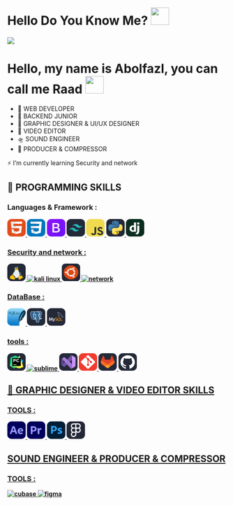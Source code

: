 <h1>Hello Do You Know Me? <img src="https://user-images.githubusercontent.com/74038190/216120974-24a76b31-7f39-41f1-a38f-b3c1377cc612.png" width="42" height="40" /> </h1>
<img align="center" src="https://user-images.githubusercontent.com/74038190/225813708-98b745f2-7d22-48cf-9150-083f1b00d6c9.gif"/>
<h1>Hello, my name is Abolfazl, you can call me Raad <img src="https://user-images.githubusercontent.com/74038190/216122041-518ac897-8d92-4c6b-9b3f-ca01dcaf38ee.png" width="42" height="40" /> </h1>

- 🌌 WEB DEVELOPER
- 🌠 BACKEND JUNIOR
- 🌄 GRAPHIC DESIGNER & UI/UX DESIGNER
- 🚀 VIDEO EDITOR
- 🛸 SOUND ENGINEER
- 🍔 PRODUCER & COMPRESSOR
<p>
⚡  I’m currently learning Security and network
</p>

<b>
<H2>
  🌌 PROGRAMMING SKILLS
</H2>

<h3>
  Languages & Framework :
</h3>

  <a href="#" target="_blank" rel="noreferrer">
  <img src="https://github.com/tandpfun/skill-icons/raw/main/icons/HTML.svg" width="42" height="40" alt="html">

  <a href="#" target="_blank" rel="noreferrer">
  <img src="https://github.com/tandpfun/skill-icons/raw/main/icons/CSS.svg" width="42" height="40" alt="css">

<a href="#" target="_blank" rel="noreferrer">
  <img src="https://github.com/tandpfun/skill-icons/raw/main/icons/Bootstrap.svg" width="42" height="40" alt="bootstrap 5">

<a href="#" target="_blank" rel="noreferrer">
  <img src="https://github.com/tandpfun/skill-icons/blob/main/icons/TailwindCSS-Dark.svg" width="42" height="40" alt="tailwind">

  <a href="#" target="_blank" rel="noreferrer">
  <img src="https://github.com/tandpfun/skill-icons/blob/main/icons/JavaScript.svg" width="42" height="40" alt="java script">

   <a href="#" target="_blank" rel="noreferrer">
  <img src="https://github.com/tandpfun/skill-icons/blob/main/icons/Python-Dark.svg" width="42" height="40" alt="pythont">

   <a href="#" target="_blank" rel="noreferrer">
  <img src="https://github.com/tandpfun/skill-icons/blob/main/icons/Django.svg" width="42" height="40" alt="django">
  
<h3>
  Security and network :
</h3>

   <a href="#" target="_blank" rel="noreferrer">
  <img src="https://github.com/tandpfun/skill-icons/blob/main/icons/Linux-Dark.svg" width="42" height="40" alt="linux">

   <a href="#" target="_blank" rel="noreferrer">
  <img src="https://github.com/tandpfun/skill-icons/blob/main/icons/Kali-Dark.svg" width="42" height="40" alt="kali linux">

   <a href="#" target="_blank" rel="noreferrer">
  <img src="https://github.com/tandpfun/skill-icons/blob/main/icons/Ubuntu-Dark.svg" width="42" height="40" alt="ubuntu">

   <a href="#" target="_blank" rel="noreferrer">
  <img src="https://cdn-icons-png.freepik.com/256/12008/12008163.png" width="42" height="40" alt="network">

  
<h3>
  DataBase :
</h3>

   <a href="#" target="_blank" rel="noreferrer">
  <img src="https://github.com/tandpfun/skill-icons/blob/main/icons/SQLite.svg" width="42" height="40" alt="sqllite">

   <a href="#" target="_blank" rel="noreferrer">
  <img src="https://github.com/tandpfun/skill-icons/blob/main/icons/PostgreSQL-Dark.svg" width="42" height="40" alt="postgre">

   <a href="#" target="_blank" rel="noreferrer">
  <img src="https://github.com/tandpfun/skill-icons/blob/main/icons/MySQL-Dark.svg" width="42" height="40" alt="mysql">


<h3>
  tools :
</h3>

   <a href="#" target="_blank" rel="noreferrer">
  <img src="https://github.com/tandpfun/skill-icons/blob/main/icons/PyCharm-Dark.svg" width="42" height="40" alt="pycharm">

   <a href="#" target="_blank" rel="noreferrer">
  <img src="https://github.com/tandpfun/skill-icons/blob/main/icons/Sublime-Dark.svg" width="42" height="40" alt="sublime">

   <a href="#" target="_blank" rel="noreferrer">
  <img src="https://github.com/tandpfun/skill-icons/blob/main/icons/VisualStudio-Dark.svg" width="42" height="40" alt="vscode">

   <a href="#" target="_blank" rel="noreferrer">
  <img src="https://github.com/tandpfun/skill-icons/blob/main/icons/Git.svg" width="42" height="40" alt="git">

   <a href="#" target="_blank" rel="noreferrer">
  <img src="https://github.com/tandpfun/skill-icons/blob/main/icons/GitLab-Dark.svg" width="42" height="40" alt="gitlab">

   <a href="#" target="_blank" rel="noreferrer">
  <img src="https://github.com/tandpfun/skill-icons/blob/main/icons/Github-Dark.svg" width="42" height="40" alt="github">
<b>
<H2>
  🌄 GRAPHIC DESIGNER & VIDEO EDITOR SKILLS
</H2>
</b>

<h3>
  TOOLS :
</h3>

   <a href="#" target="_blank" rel="noreferrer">
  <img src="https://github.com/tandpfun/skill-icons/blob/main/icons/AfterEffects.svg" width="42" height="40" alt="ae">

   <a href="#" target="_blank" rel="noreferrer">
  <img src="https://github.com/tandpfun/skill-icons/blob/main/icons/Premiere.svg" width="42" height="40" alt="pr">

  <a href="#" target="_blank" rel="noreferrer">
  <img src="https://github.com/tandpfun/skill-icons/blob/main/icons/Photoshop.svg" width="42" height="40" alt="ps">

  <a href="#" target="_blank" rel="noreferrer">
  <img src="https://github.com/tandpfun/skill-icons/raw/main/icons/Figma-Dark.svg" width="42" height="40" alt="figma">
    
<b>
<H2>
  SOUND ENGINEER & PRODUCER & COMPRESSOR
</H2>
</b>

<h3>
  TOOLS :
</h3>

  <a href="#" target="_blank" rel="noreferrer">
  <img src="https://europe1.discourse-cdn.com/steinberg/optimized/3X/b/8/b8027a19988dbab49aa0413d90a41c84b1fe3ae2_2_500x500.png" width="42" height="40" alt="cubase">
    
  <a href="#" target="_blank" rel="noreferrer">
  <img src="https://icons.iconarchive.com/icons/igh0zt/ios7-style-metro-ui/512/MetroUI-Apps-FLStudio-icon.png" width="42" height="40" alt="figma">




